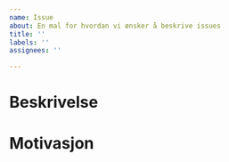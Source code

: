 ```yaml
---
name: Issue
about: En mal for hvordan vi ønsker å beskrive issues
title: ''
labels: ''
assignees: ''

---
```


# Beskrivelse

<!-- Utfyllende beskrivelse dersom tittel ikke er nok. Husk at alle i teamet skal kunne forstå issuet. -->

# Motivasjon

<!-- Hvorfor ønsker vi denne endringen? -->
